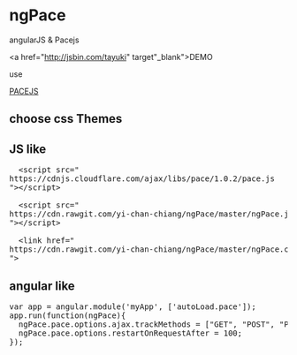 # ngPace
angularJS &amp; Pacejs

<a href="http://jsbin.com/tayuki" target"_blank">DEMO</a>

use

<a href="http://github.hubspot.com/pace/docs/welcome/" target="_blank">PACEJS</a>

<h2>choose css Themes</h2>


<h2>JS like</h2>

<pre>
<span class="pl-s2">  &lt;<span class="pl-ent">script</span> <span class="pl-e">src</span>=<span class="pl-s1"><span class="pl-pds">"</span>
https://cdnjs.cloudflare.com/ajax/libs/pace/1.0.2/pace.js
<span class="pl-pds">"</span></span>&gt;&lt;/<span class="pl-ent">script</span>&gt;</span>

<span class="pl-s2">  &lt;<span class="pl-ent">script</span> <span class="pl-e">src</span>=<span class="pl-s1"><span class="pl-pds">"</span>
https://cdn.rawgit.com/yi-chan-chiang/ngPace/master/ngPace.js
<span class="pl-pds">"</span></span>&gt;&lt;/<span class="pl-ent">script</span>&gt;</span>

<span class="pl-s2">  &lt;<span class="pl-ent">link</span> <span class="pl-e">href</span>=<span class="pl-s1"><span class="pl-pds">"</span>
https://cdn.rawgit.com/yi-chan-chiang/ngPace/master/ngPace.css
<span class="pl-pds">"</span></span>&gt;</span>
</pre>

<h2>angular like</h2>

<pre>
var app = angular.module('myApp', ['autoLoad.pace']);
app.run(function(ngPace){
  ngPace.pace.options.ajax.trackMethods = ["GET", "POST", "PUT", "DELETE"];
  ngPace.pace.options.restartOnRequestAfter = 100;
});
</pre>